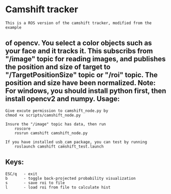 Camshift tracker
================
    This is a ROS version of the camshift tracker, modified from the example 
of opencv.
    You select a color objects such as your face and it tracks it.
    This subscribs from "/image" topic for reading images, and publishes the 
position and size of target to "/TargetPositionSize" topic or "/roi" topic.
    The position and size have been normalized.
    Note: For windows, you should install python first, then install opencv2 
and numpy.
Usage:
------
    Give excute permission to camshift_node.py by
	chmod +x scripts/camshift_node.py

    Insure the "/image" topic has data, then run
        roscore
        rosrun camshift camshift_node.py

    If you have installed usb_cam package, you can test by running
        roslaunch camshift camshift_test.launch
Keys:
-----
    ESC/q	- exit
    b    	- toggle back-projected probability visualization
    s		- save roi to file
    l		- load roi from file to calculate hist
